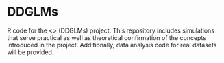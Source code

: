 # DDGLMs
R code for the <<A Deep Dive into Generalized Linear Models>> (DDGLMs) project. This repository includes simulations that serve practical as well as theoretical confirmation of the concepts introduced in the project. Additionally, data analysis code for real datasets will be provided.
